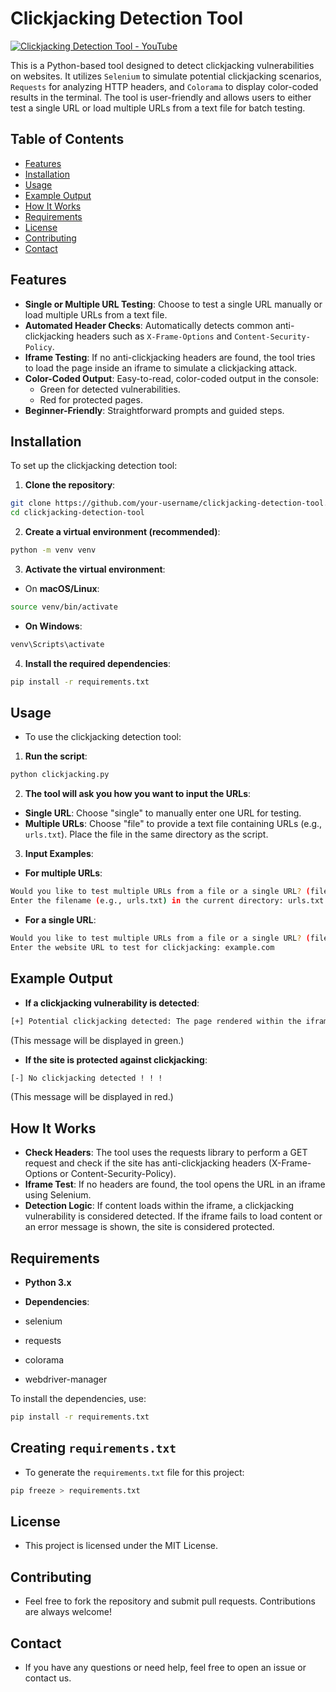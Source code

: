 # Clickjacking Detection Tool

[![Clickjacking Detection Tool - YouTube](https://img.youtube.com/vi/bUTV0UrEReY/0.jpg)](https://www.youtube.com/watch?v=bUTV0UrEReY)

This is a Python-based tool designed to detect clickjacking vulnerabilities on websites. It utilizes `Selenium` to simulate potential clickjacking scenarios, `Requests` for analyzing HTTP headers, and `Colorama` to display color-coded results in the terminal. The tool is user-friendly and allows users to either test a single URL or load multiple URLs from a text file for batch testing.

## Table of Contents
- [Features](#features)
- [Installation](#installation)
- [Usage](#usage)
- [Example Output](#example-output)
- [How It Works](#how-it-works)
- [Requirements](#requirements)
- [License](#license)
- [Contributing](#contributing)
- [Contact](#contact)

## Features
- **Single or Multiple URL Testing**: Choose to test a single URL manually or load multiple URLs from a text file.
- **Automated Header Checks**: Automatically detects common anti-clickjacking headers such as `X-Frame-Options` and `Content-Security-Policy`.
- **Iframe Testing**: If no anti-clickjacking headers are found, the tool tries to load the page inside an iframe to simulate a clickjacking attack.
- **Color-Coded Output**: Easy-to-read, color-coded output in the console:
  - Green for detected vulnerabilities.
  - Red for protected pages.
- **Beginner-Friendly**: Straightforward prompts and guided steps.

## Installation
To set up the clickjacking detection tool:

1. **Clone the repository**:
```bash
git clone https://github.com/your-username/clickjacking-detection-tool.git
cd clickjacking-detection-tool
``` 
2. **Create a virtual environment (recommended)**:
```bash
python -m venv venv
```

3. **Activate the virtual environment**:

- On **macOS/Linux**:
```bash
source venv/bin/activate
```

- **On Windows**:
```bash
venv\Scripts\activate
```

4. **Install the required dependencies**:
```bash
pip install -r requirements.txt
```

## Usage
- To use the clickjacking detection tool:

1. **Run the script**:

```bash
python clickjacking.py
```

2. **The tool will ask you how you want to input the URLs**:

- **Single URL**: Choose "single" to manually enter one URL for testing.
- **Multiple URLs**: Choose "file" to provide a text file containing URLs (e.g., `urls.txt`). Place the file in the same directory as the script.

3. **Input Examples**:

- **For multiple URLs**:
```bash
Would you like to test multiple URLs from a file or a single URL? (file/single): file
Enter the filename (e.g., urls.txt) in the current directory: urls.txt
```

- **For a single URL**:
```bash
Would you like to test multiple URLs from a file or a single URL? (file/single): single
Enter the website URL to test for clickjacking: example.com
```


## Example Output
- **If a clickjacking vulnerability is detected**:

```bash
[+] Potential clickjacking detected: The page rendered within the iframe.
```
(This message will be displayed in green.)

- **If the site is protected against clickjacking**:

```bash
[-] No clickjacking detected ! ! !
```
(This message will be displayed in red.)


## How It Works

- **Check Headers**: The tool uses the requests library to perform a GET request and check if the site has anti-clickjacking headers (X-Frame-Options or Content-Security-Policy).
- **Iframe Test**: If no headers are found, the tool opens the URL in an iframe using Selenium.
- **Detection Logic**: If content loads within the iframe, a clickjacking vulnerability is considered detected. If the iframe fails to load content or an error message is shown, the site is considered protected.

## Requirements
- **Python 3.x**

- **Dependencies**:
 - selenium
 - requests
 - colorama
 - webdriver-manager

To install the dependencies, use:

```bash
pip install -r requirements.txt
```
## Creating `requirements.txt`
- To generate the `requirements.txt` file for this project:

```bash
pip freeze > requirements.txt
```

## License
- This project is licensed under the MIT License.

## Contributing
- Feel free to fork the repository and submit pull requests. Contributions are always welcome!

## Contact
- If you have any questions or need help, feel free to open an issue or contact us.